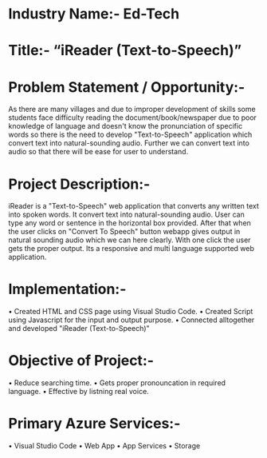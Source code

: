 # Industry Name:- Ed-Tech

# Title:- “iReader (Text-to-Speech)”

# Problem Statement / Opportunity:-
As there are many villages and due to improper development of skills some students face difficulty reading the document/book/newspaper due to poor knowledge of language and doesn't know the pronunciation of specific words so there is the need to develop "Text-to-Speech" application which convert text into natural-sounding audio. Further we can convert text into audio so that there will be ease for user to understand.

# Project Description:-  
iReader is a "Text-to-Speech" web application that converts any written text into spoken words. It convert text into natural-sounding audio. User can type any word or sentence in the horizontal box provided. After that when the user clicks on "Convert To Speech" button webapp gives output in natural sounding audio which we can here clearly. With one click the user gets the proper output. Its a responsive and multi language supported web application.

# Implementation:- 
• Created HTML and CSS page using Visual Studio Code.
• Created Script using Javascript for the input and output purpose. 
• Connected alltogether and developed "iReader (Text-to-Speech)"

# Objective of Project:-
• Reduce searching time.
• Gets proper pronouncation in required language. 
• Effective by listning real voice.

# Primary Azure Services:- 
• Visual Studio Code 
• Web App 
• App Services
• Storage
